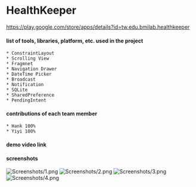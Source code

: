 # HealthKeeper

https://play.google.com/store/apps/details?id=tw.edu.bmilab.healthkeeper

#### list of tools, libraries, platform, etc. used in the project
```
* ConstraintLayout
* Scrolling View
* Fragmnet
* Navigation Drawer
* DateTime Picker
* Broadcast
* Notification
* SQLite
* SharedPreference
* PendingIntent
```

#### contributions of each team member
```
* Hank 100%
* Yiyi 100%
```

#### demo video link

#### screenshots
![Screenshots/1.png](Screenshots/1.png)
![Screenshots/2.png](Screenshots/2.png)
![Screenshots/3.png](Screenshots/3.png)
![Screenshots/4.png](Screenshots/4.png)
